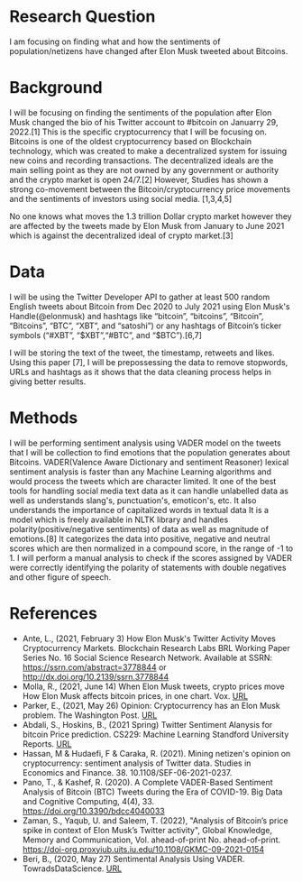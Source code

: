 
# Research Question


I am focusing on finding what and how the sentiments of population/netizens have changed after Elon Musk tweeted about Bitcoins.


# Background

I will be focusing on finding the sentiments of the population after Elon Musk changed the bio of his Twitter account to #bitcoin on Januarry 29, 2022.[1] This is the specific cryptocurrency that I will be focusing on. Bitcoins is one of the oldest cryptocurrency based on Blockchain technology, which was created to make a decentralized system for issuing new coins and recording transactions. The decentralized ideals are the main selling point as they are not owned by any government or authority and the crypto market is open 24/7.[2] 
However, Studies has shown a strong co-movement between the Bitcoin/cryptocurrency price movements and the sentiments of investors using social media. [1,3,4,5]

No one knows what moves the 1.3 trillion Dollar crypto market however they are affected by the tweets made by Elon Musk from January to June 2021 which is against the decentralized ideal of crypto market.[3]


# Data

I will be using the Twitter Developer API to gather at least 500 random English tweets about Bitcoin from Dec 2020 to July 2021 using Elon Musk's Handle(@elonmusk) and hashtags like 
“bitcoin”, “bitcoins”, “Bitcoin”,
“Bitcoins”, “BTC”, “XBT”, and “satoshi”) or any hashtags of Bitcoin’s ticker symbols (“#XBT”, “\$XBT”,“\#BTC”, and “\$BTC”).[6,7]


I will be storing the text of the tweet, the timestamp, retweets and likes.
Using this paper [7], I will be prepossessing the data to remove stopwords, URLs and hashtags as it shows that the data cleaning process helps in giving better results.


# Methods

I will be performing sentiment analysis using VADER model on the tweets that I will be collection to find emotions that the population generates about Bitcoins.
VADER(Valence Aware Dictionary and sentiment Reasoner) lexical sentiment analysis is faster than any Machine Learning algorithms and would process the tweets which are character limited. It one of the best tools for handling social media text data as it can handle unlabelled data as well as understands slang's, punctuation's, emoticon's, etc. It also understands the importance of capitalized words in textual data
It is a model which is freely available in NLTK library and handles polarity(positive/negative sentiments) of data as well as magnitude of emotions.[8]
It categorizes the data into positive, negative and neutral scores which are then normalized in a compound score, in the range of -1 to 1.
I will perform a manual analysis to check if the scores assigned by VADER were correctly identifying the polarity of statements with double negatives and other figure of speech.


# References


- Ante, L., (2021, February 3) How Elon Musk's Twitter Activity Moves Cryptocurrency Markets. Blockchain Research Labs BRL Working Paper Series No. 16 Social Science Research Network. Available at SSRN: https://ssrn.com/abstract=3778844 or http://dx.doi.org/10.2139/ssrn.3778844
- Molla, R., (2021, June 14) When Elon Musk tweets, crypto prices move
How Elon Musk affects bitcoin prices, in one chart. Vox. 
[URL](https://www.vox.com/recode/2021/5/18/22441831/elon-musk-bitcoin-dogecoin-crypto-prices-tesla)
- Parker, E., (2021, May 26) Opinion: Cryptocurrency has an Elon Musk problem. The Washington Post. 
[URL](https://www.washingtonpost.com/opinions/2021/05/26/elon-musk-tweets-crypto-markets/)
- Abdali, S., Hoskins, B., (2021 Spring) Twitter Sentiment Alanysis for bitcoin Price prediction. CS229: Machine Learning Standford University Reports. [URL](http://cs229.stanford.edu/proj2021spr/report2/81988764.pdf)
- Hassan, M & Hudaefi, F & Caraka, R. (2021). Mining netizen's opinion on cryptocurrency: sentiment analysis of Twitter data. Studies in Economics and Finance. 38. 10.1108/SEF-06-2021-0237. 
- Pano, T., & Kashef, R. (2020). A Complete VADER-Based Sentiment Analysis of Bitcoin (BTC) Tweets during the Era of COVID-19. Big Data and Cognitive Computing, 4(4), 33. https://doi.org/10.3390/bdcc4040033
- Zaman, S., Yaqub, U. and Saleem, T. (2022), "Analysis of Bitcoin’s price spike in context of Elon Musk’s Twitter activity", Global Knowledge, Memory and Communication, Vol. ahead-of-print No. ahead-of-print. https://doi-org.proxyiub.uits.iu.edu/10.1108/GKMC-09-2021-0154
- Beri, B., (2020, May 27) Sentimental Analysis Using VADER. TowradsDataScience. [URL](https://towardsdatascience.com/sentimental-analysis-using-vader-a3415fef7664)


